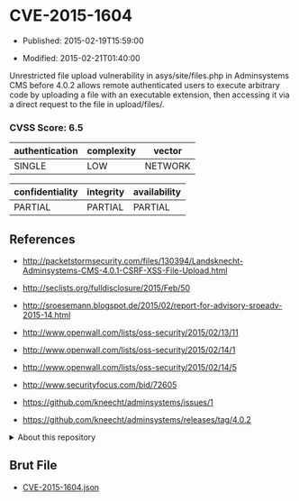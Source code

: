 # CVE-2015-1604

- Published: 2015-02-19T15:59:00

- Modified: 2015-02-21T01:40:00

Unrestricted file upload vulnerability in asys/site/files.php in Adminsystems CMS before 4.0.2 allows remote authenticated users to execute arbitrary code by uploading a file with an executable extension, then accessing it via a direct request to the file in upload/files/.

### CVSS Score: **6.5**

| authentication | complexity | vector |
| --- | --- | --- |
| SINGLE | LOW | NETWORK |

| confidentiality | integrity | availability |
| --- | --- | --- |
| PARTIAL | PARTIAL | PARTIAL |

## References

* http://packetstormsecurity.com/files/130394/Landsknecht-Adminsystems-CMS-4.0.1-CSRF-XSS-File-Upload.html

* http://seclists.org/fulldisclosure/2015/Feb/50

* http://sroesemann.blogspot.de/2015/02/report-for-advisory-sroeadv-2015-14.html

* http://www.openwall.com/lists/oss-security/2015/02/13/11

* http://www.openwall.com/lists/oss-security/2015/02/14/1

* http://www.openwall.com/lists/oss-security/2015/02/14/5

* http://www.securityfocus.com/bid/72605

* https://github.com/kneecht/adminsystems/issues/1

* https://github.com/kneecht/adminsystems/releases/tag/4.0.2

<details>
<summary>About this repository</summary> 

  This repository is part of the project [Live Hack CVE](https://github.com/Live-Hack-CVE). Main website can be found [www.live-hack.org](https://www.live-hack.org) 
  
  Made by [Sn0wAlice](https://github.com/Sn0wAlice) for the people that care about security and need to have a feed of the latest CVEs. Hope you enjoy it, don't forget to star the repo and follow me on [Twitter](https://twitter.com/Sn0wAlice) and [Github](https://github.com/Sn0wAlice). And that is my [personnal website](https://www.alice-snow.me/)

  - [Home Page](https://github.com/Live-Hack-CVE)
  - [Framework](https://github.com/Live-Hack-CVE/cve-framework)
  - [CVE database](https://github.com/Live-Hack-CVE/full_database)
  - [Changelog](https://github.com/Live-Hack-CVE/Changelog)
</details>

## Brut File

* [CVE-2015-1604.json](https://raw.githubusercontent.com/Live-Hack-CVE/full_database/main/cves/2015/CVE-2015-1604.json)


